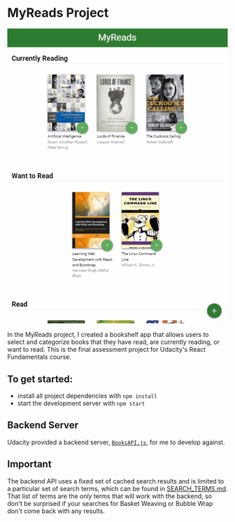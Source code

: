 # MyReads Project

![screenshot](myreads.gif)

In the MyReads project, I created a bookshelf app that allows users to select and categorize books that they have read, are currently reading, or want to read. This is the final assessment project for Udacity's React Fundamentals course. 

## To get started:

* install all project dependencies with `npm install`
* start the development server with `npm start`

## Backend Server

Udacity provided a backend server, [`BooksAPI.js`](src/BooksAPI.js), for me to develop against.

## Important
The backend API uses a fixed set of cached search results and is limited to a particular set of search terms, which can be found in [SEARCH_TERMS.md](SEARCH_TERMS.md). That list of terms are the _only_ terms that will work with the backend, so don't be surprised if your searches for Basket Weaving or Bubble Wrap don't come back with any results.


